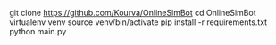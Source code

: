 git clone https://github.com/Kourva/OnlineSimBot
cd OnlineSimBot
virtualenv venv
source venv/bin/activate
pip install -r requirements.txt
python main.py
